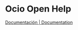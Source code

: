 # Ocio Open Help
[Documentación | Documentation](https://github.com/rubensantibanezacosta/Ocio_Open_Angular_Frontend)
